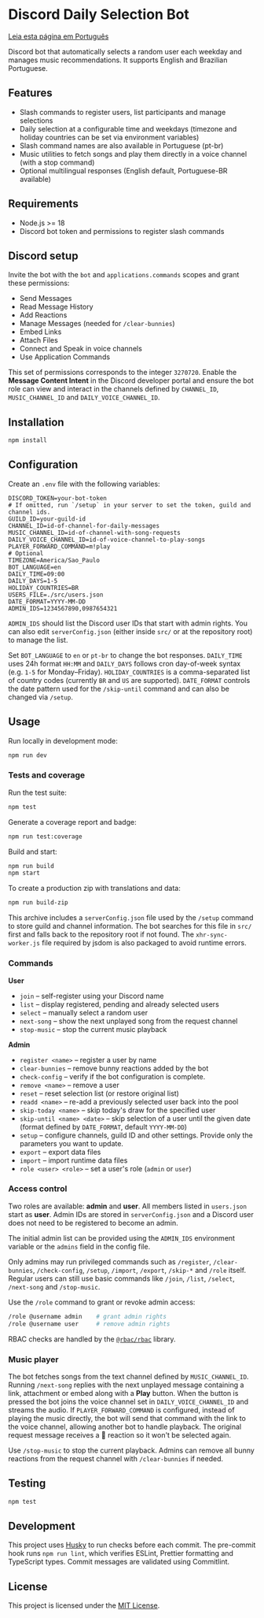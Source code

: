 # Discord Daily Selection Bot
[Leia esta página em Português](README.pt-br.md)

Discord bot that automatically selects a random user each weekday and manages music recommendations. It supports English and Brazilian Portuguese.

## Features

- Slash commands to register users, list participants and manage selections
- Daily selection at a configurable time and weekdays
  (timezone and holiday countries can be set via environment variables)
- Slash command names are also available in Portuguese (pt-br)
- Music utilities to fetch songs and play them directly in a voice channel (with a stop command)
- Optional multilingual responses (English default, Portuguese-BR available)

## Requirements

- Node.js >= 18
- Discord bot token and permissions to register slash commands

## Discord setup

Invite the bot with the `bot` and `applications.commands` scopes and grant these
permissions:

- Send Messages
- Read Message History
- Add Reactions
- Manage Messages (needed for `/clear-bunnies`)
- Embed Links
- Attach Files
- Connect and Speak in voice channels
- Use Application Commands

This set of permissions corresponds to the integer `3270720`.
Enable the **Message Content Intent** in the Discord developer portal and ensure
the bot role can view and interact in the channels defined by
`CHANNEL_ID`, `MUSIC_CHANNEL_ID` and `DAILY_VOICE_CHANNEL_ID`.

## Installation

```bash
npm install
```

## Configuration

Create an `.env` file with the following variables:

```
DISCORD_TOKEN=your-bot-token
# If omitted, run `/setup` in your server to set the token, guild and channel ids.
GUILD_ID=your-guild-id
CHANNEL_ID=id-of-channel-for-daily-messages
MUSIC_CHANNEL_ID=id-of-channel-with-song-requests
DAILY_VOICE_CHANNEL_ID=id-of-voice-channel-to-play-songs
PLAYER_FORWARD_COMMAND=m!play
# Optional
TIMEZONE=America/Sao_Paulo
BOT_LANGUAGE=en
DAILY_TIME=09:00
DAILY_DAYS=1-5
HOLIDAY_COUNTRIES=BR
USERS_FILE=./src/users.json
DATE_FORMAT=YYYY-MM-DD
ADMIN_IDS=1234567890,0987654321

```

`ADMIN_IDS` should list the Discord user IDs that start with admin rights. You can also
edit `serverConfig.json` (either inside `src/` or at the repository root) to manage the list.


Set `BOT_LANGUAGE` to `en` or `pt-br` to change the bot responses.
`DAILY_TIME` uses 24h format `HH:MM` and `DAILY_DAYS` follows cron day-of-week
syntax (e.g. `1-5` for Monday–Friday). `HOLIDAY_COUNTRIES` is a comma-separated
list of country codes (currently `BR` and `US` are supported).
`DATE_FORMAT` controls the date pattern used for the `/skip-until` command and
can also be changed via `/setup`.

## Usage

Run locally in development mode:

```bash
npm run dev
```

### Tests and coverage

Run the test suite:

```bash
npm test
```

Generate a coverage report and badge:

```bash
npm run test:coverage
```

Build and start:

```bash
npm run build
npm start
```

To create a production zip with translations and data:

```bash
npm run build-zip
```

This archive includes a `serverConfig.json` file used by the `/setup` command to
store guild and channel information. The bot searches for this file in `src/`
first and falls back to the repository root if not found. The `xhr-sync-worker.js` file required
by jsdom is also packaged to avoid runtime errors.

### Commands

**User**

- `join` – self-register using your Discord name
- `list` – display registered, pending and already selected users
- `select` – manually select a random user
- `next-song` – show the next unplayed song from the request channel
- `stop-music` – stop the current music playback

**Admin**

- `register <name>` – register a user by name
- `clear-bunnies` – remove bunny reactions added by the bot
- `check-config` – verify if the bot configuration is complete.
- `remove <name>` – remove a user
- `reset` – reset selection list (or restore original list)
- `readd <name>` – re-add a previously selected user back into the pool
- `skip-today <name>` – skip today's draw for the specified user
- `skip-until <name> <date>` – skip selection of a user until the given date (format defined by `DATE_FORMAT`, default `YYYY-MM-DD`)
- `setup` – configure channels, guild ID and other settings. Provide only the parameters you want to update.
- `export` – export data files
- `import` – import runtime data files
- `role <user> <role>` – set a user's role (`admin` or `user`)

### Access control

Two roles are available: **admin** and **user**. All members listed in
`users.json` start as **user**. Admin IDs are stored in `serverConfig.json` and a
Discord user does not need to be registered to become an admin.

The initial admin list can be provided using the `ADMIN_IDS` environment variable or the `admins` field in the config file.

Only admins may run privileged commands such as `/register`, `/clear-bunnies`,
`/check-config`, `/setup`, `/import`, `/export`, `/skip-*` and `/role` itself.
Regular users can still use basic commands like `/join`, `/list`, `/select`,
`/next-song` and `/stop-music`.

Use the `/role` command to grant or revoke admin access:

```bash
/role @username admin    # grant admin rights
/role @username user     # remove admin rights
```

RBAC checks are handled by the [`@rbac/rbac`](https://www.npmjs.com/package/@rbac/rbac)
library.

### Music player

The bot fetches songs from the text channel defined by `MUSIC_CHANNEL_ID`.
Running `/next-song` replies with the next unplayed message containing a link,
attachment or embed along with a **Play** button. When the button is pressed the
bot joins the voice channel set in `DAILY_VOICE_CHANNEL_ID` and streams the
audio. If `PLAYER_FORWARD_COMMAND` is configured, instead of playing the music
directly, the bot will send that command with the link to the voice channel,
allowing another bot to handle playback. The original request message receives a
🐰 reaction so it won't be selected again.

Use `/stop-music` to stop the current playback. Admins can remove all bunny
reactions from the request channel with `/clear-bunnies` if needed.

## Testing

```bash
npm test
```

## Development

This project uses [Husky](https://typicode.github.io/husky) to run checks before
each commit. The pre-commit hook runs `npm run lint`, which verifies ESLint,
Prettier formatting and TypeScript types. Commit messages are validated using
Commitlint.

## License

This project is licensed under the [MIT License](LICENSE).
